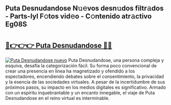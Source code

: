 ## Puta Desnudandose N𝚞𝚎vos desn𝚞dos filtr𝚊dos - Parts-Iyl F𝚘tos vid𝚎o - C𝚘ntenido atr𝚊ctivo Eg08S

# <h2><a href="http://mb34ji2.tromn.icu/?c=Puta+Desnudandose">🔗👉👉👉 Puta Desnudandose 🔗🔗</a></h2>

[![Puta Desnudandose nuevo](https://i.imgur.com/pEAQMta.gif)](http://mb34ji2.tromn.icu/?c=Puta+Desnudandose)
Puta Desnudandose, una persona compleja y esquiva, desafía la categorización fácil. Su forma poco convencional de crear una presencia en línea ha magnetizado y ofendido a los espectadores, encendiendo debates sobre el consentimiento, la privacidad y la esencia de las sociedades virtuales. A pesar de la incertidumbre de sus próximos pasos, su impacto en los medios digitales es significativo. Armado con un espíritu inquebrantable y un encanto innegable, el viaje de Puta Desnudandose en el reino virtual es interminable.
